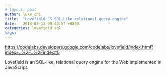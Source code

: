 ```yaml
---
# layout: post
author: luke_chi
title:  "Lovefield JS SQL-Like relational query engine"
date:   2018-03-13 09:40:57 +0800
categories: lovefield sql
tags: 
---
```


<https://codelabs.developers.google.com/codelabs/lovefield/index.html?index=..%2F..%2Findex#0>

Lovefield is an SQL-like, relational query engine for the Web implemented in JavaScript. 